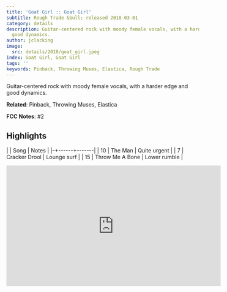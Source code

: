 ```yaml
---
title: 'Goat Girl :: Goat Girl'
subtitle: Rough Trade &bull; released 2018-03-01
category: details
description: Guitar-centered rock with moody female vocals, with a harder edge and
  good dynamics.
author: jclacking
image:
  src: details/2018/goat_girl.jpeg
index: Goat Girl, Goat Girl
tags: ''
keywords: Pinback, Throwing Muses, Elastica, Rough Trade
---
```

Guitar-centered rock with moody female vocals, with a harder edge and good dynamics.<!--more-->

**Related**: Pinback, Throwing Muses, Elastica

**FCC Notes**: #2

## Highlights

| | Song | Notes |
|-+------+-------|
| 10 | The Man | Quite urgent |
| 7 | Cracker Drool | Lounge surf |
| 15 | Throw Me A Bone | Lower rumble |

<div class="tlo-detail-video"><iframe width="560" height="315" src="https://www.youtube.com/embed/FSpzsO1RDTM" frameborder="0" allow="autoplay; encrypted-media" allowfullscreen></iframe></div>

